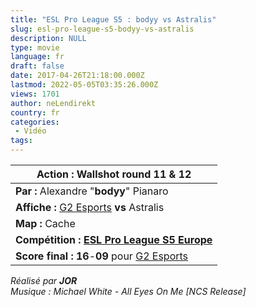 ```yaml
---
title: "ESL Pro League S5 : bodyy vs Astralis"
slug: esl-pro-league-s5-bodyy-vs-astralis
description: NULL
type: movie
language: fr
draft: false
date: 2017-04-26T21:18:00.000Z
lastmod: 2022-05-05T03:35:26.000Z
views: 1701
author: neLendirekt
country: fr
categories:
 - Vidéo
tags:
---
```

| **Action :** Wallshot round 11 & 12                                                                                |
| ------------------------------------------------------------------------------------------------------------------ |
| **Par :** Alexandre "**bodyy**" Pianaro                                                                            |
| **Affiche :** [G2 Esports](http://wiki.teamliquid.net/counterstrike/G2%5FEsports "G2 Esports") **vs** Astralis     |
| **Map :** Cache                                                                                                    |
| **Compétition : [ESL Pro League S5 Europe](/tournament/esl-pro-league-s5-europe/49)**                              |
| **Score final : 16**\-**09** pour [G2 Esports](http://wiki.teamliquid.net/counterstrike/G2%5FEsports "G2 Esports") |

  
_Réalisé par **JOR**_  
_Musique : Michael White - All Eyes On Me \[NCS Release\]_
